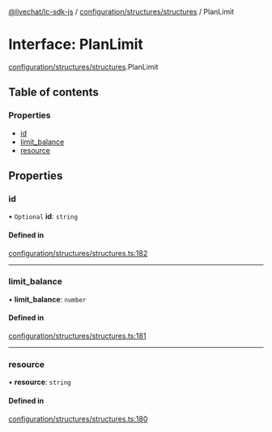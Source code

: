 [@livechat/lc-sdk-js](../README.md) / [configuration/structures/structures](../modules/configuration_structures_structures.md) / PlanLimit

# Interface: PlanLimit

[configuration/structures/structures](../modules/configuration_structures_structures.md).PlanLimit

## Table of contents

### Properties

- [id](configuration_structures_structures.PlanLimit.md#id)
- [limit\_balance](configuration_structures_structures.PlanLimit.md#limit_balance)
- [resource](configuration_structures_structures.PlanLimit.md#resource)

## Properties

### id

• `Optional` **id**: `string`

#### Defined in

[configuration/structures/structures.ts:182](https://github.com/livechat/lc-sdk-js/blob/1fa827f/src/configuration/structures/structures.ts#L182)

___

### limit\_balance

• **limit\_balance**: `number`

#### Defined in

[configuration/structures/structures.ts:181](https://github.com/livechat/lc-sdk-js/blob/1fa827f/src/configuration/structures/structures.ts#L181)

___

### resource

• **resource**: `string`

#### Defined in

[configuration/structures/structures.ts:180](https://github.com/livechat/lc-sdk-js/blob/1fa827f/src/configuration/structures/structures.ts#L180)
